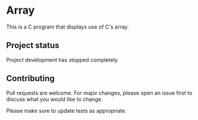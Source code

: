 # Array
This is a C program that displays use of C's array.

## Project status
Project development has stopped completely.

## Contributing
Pull requests are welcome. For major changes, please open an issue first to discuss what you would like to change.

Please make sure to update tests as appropriate.
